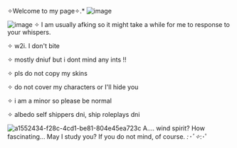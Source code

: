 ✧Welcome to my page✧.*
![image](https://github.com/user-attachments/assets/4a8a05fb-7f75-415a-95df-790a4048b7a5)

![image](https://github.com/user-attachments/assets/2cc22672-bd08-489e-bc66-76ce16c712a8)
✧ I am usually afking so it might take a while for me to response to your whispers.

✧ w2i. I don't bite

✧ mostly dniuf but i dont mind any ints !!

✧ pls do not copy my skins 

✧ do not cover my characters or I'll hide you

✧ i am a minor so please be normal

✧ albedo self shippers dni, ship roleplays dni

![a1552434-f28c-4cd1-be81-804e45ea723c](https://github.com/user-attachments/assets/214ba23d-4818-4ba4-b2b8-633cd8ff32c9)
A.... wind spirit? How fascinating... May I study you? If you do not mind, of course. *:･ﾟ✧*:･ﾟ



<!--
**Destbedo/destbedo** is a ✨ _special_ ✨ repository because its `README.md` (this file) appears on your GitHub profile.

Here are some ideas to get you started:

- 🔭 I’m currently working on ...
- 🌱 I’m currently learning ...
- 👯 I’m looking to collaborate on ...
- 🤔 I’m looking for help with ...
- 💬 Ask me about ...
- 📫 How to reach me: ...
- 😄 Pronouns: ...
- ⚡ Fun fact: ...
-->
